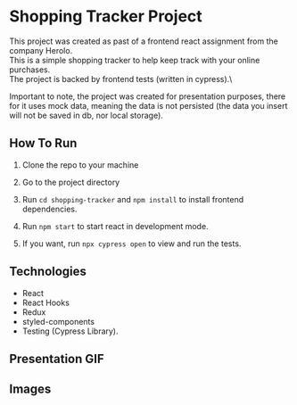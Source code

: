 # Shopping Tracker Project

This project was created as past of a frontend react assignment from the company Herolo. \
This is a simple shopping tracker to help keep track with your online purchases.\
The project is backed by frontend tests (written in cypress).\

Important to note, the project was created for presentation purposes, there for it uses mock data, meaning the data is not persisted (the data you insert will not be saved in db, nor local storage).

## How To Run
1. Clone the repo to your machine

2. Go to the project directory

3. Run `cd shopping-tracker` and `npm install` to install frontend dependencies.

4. Run `npm start` to start react in development mode.

5. If you want, run `npx cypress open` to view and run the tests.

## Technologies

- React
- React Hooks
- Redux
- styled-components
- Testing (Cypress Library).

## Presentation GIF

## Images
